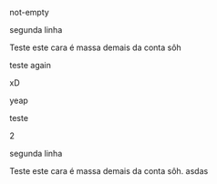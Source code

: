 
not-empty


segunda linha


Teste este cara é massa demais da conta sôh

teste again

xD


yeap





teste

2

segunda linha


Teste este cara é massa demais da conta sôh.
asdas
